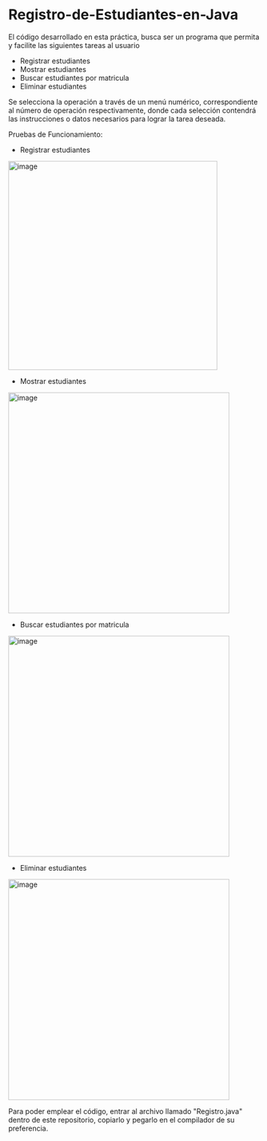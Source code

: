 # Registro-de-Estudiantes-en-Java

El código desarrollado en esta práctica, busca ser un programa que permita y facilite las siguientes tareas al usuario

-	Registrar estudiantes
-	Mostrar estudiantes
-	Buscar estudiantes por matricula
-	Eliminar estudiantes

Se selecciona la operación a través de un menú numérico, correspondiente al número de operación respectivamente, donde cada selección contendrá las instrucciones o datos necesarios para lograr la tarea deseada.


Pruebas de Funcionamiento:

-	Registrar estudiantes
  <img width="418" alt="image" src="https://github.com/user-attachments/assets/9928d2ad-f068-4f83-947c-c5097757f15c" />

-	Mostrar estudiantes
  <img width="442" alt="image" src="https://github.com/user-attachments/assets/93673860-4ca1-4491-9292-c330266d255c" />

-	Buscar estudiantes por matricula
  <img width="442" alt="image" src="https://github.com/user-attachments/assets/b43cd50d-41eb-49a3-8904-22f0fc32b698" />

-	Eliminar estudiantes
  <img width="442" alt="image" src="https://github.com/user-attachments/assets/e78d230f-a877-4479-b1ab-0ae94e24fcd2" />


Para poder emplear el código, entrar al archivo llamado "Registro.java" dentro de este repositorio, copiarlo y pegarlo en el compilador de su preferencia.
